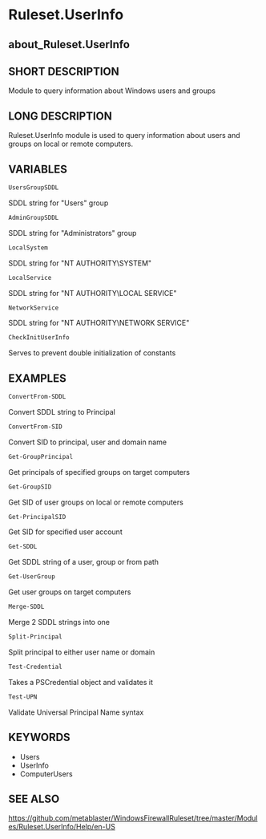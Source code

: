 
# Ruleset.UserInfo

## about_Ruleset.UserInfo

## SHORT DESCRIPTION

Module to query information about Windows users and groups

## LONG DESCRIPTION

Ruleset.UserInfo module is used to query information about users and groups on local or remote
computers.

## VARIABLES

```powershell
UsersGroupSDDL
```

SDDL string for "Users" group

```powershell
AdminGroupSDDL
```

SDDL string for "Administrators" group

```powershell
LocalSystem
```

SDDL string for "NT AUTHORITY\SYSTEM"

```powershell
LocalService
```

SDDL string for "NT AUTHORITY\LOCAL SERVICE"

```powershell
NetworkService
```

SDDL string for "NT AUTHORITY\NETWORK SERVICE"

```powershell
CheckInitUserInfo
```

Serves to prevent double initialization of constants

## EXAMPLES

```powershell
ConvertFrom-SDDL
```

Convert SDDL string to Principal

```powershell
ConvertFrom-SID
```

Convert SID to principal, user and domain name

```powershell
Get-GroupPrincipal
```

Get principals of specified groups on target computers

```powershell
Get-GroupSID
```

Get SID of user groups on local or remote computers

```powershell
Get-PrincipalSID
```

Get SID for specified user account

```powershell
Get-SDDL
```

Get SDDL string of a user, group or from path

```powershell
Get-UserGroup
```

Get user groups on target computers

```powershell
Merge-SDDL
```

Merge 2 SDDL strings into one

```powershell
Split-Principal
```

Split principal to either user name or domain

```powershell
Test-Credential
```

Takes a PSCredential object and validates it

```powershell
Test-UPN
```

Validate Universal Principal Name syntax

## KEYWORDS

- Users
- UserInfo
- ComputerUsers

## SEE ALSO

https://github.com/metablaster/WindowsFirewallRuleset/tree/master/Modules/Ruleset.UserInfo/Help/en-US
